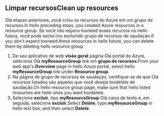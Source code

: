 ## <a name="clean-up-resources"></a><span data-ttu-id="a1b72-101">Limpar recursos</span><span class="sxs-lookup"><span data-stu-id="a1b72-101">Clean up resources</span></span>

<span data-ttu-id="a1b72-102">Olá etapas anteriores, você criou os recursos do Azure em um grupo de recursos.</span><span class="sxs-lookup"><span data-stu-id="a1b72-102">In hello preceding steps, you created Azure resources in a resource group.</span></span> <span data-ttu-id="a1b72-103">Se você não espera tooneed esses recursos no hello futura, você pode excluí-los excluindo grupo de recursos de saudação.</span><span class="sxs-lookup"><span data-stu-id="a1b72-103">If you don't expect tooneed these resources in hello future, you can delete them by deleting hello resource group.</span></span>
 
1. <span data-ttu-id="a1b72-104">De seu aplicativo de web **visão geral** página Olá portal do Azure, selecione Olá **myResourceGroup** link em **grupo de recursos**.</span><span class="sxs-lookup"><span data-stu-id="a1b72-104">From your web app's **Overview** page in hello Azure portal, select hello **myResourceGroup** link under **Resource group**.</span></span>
2. <span data-ttu-id="a1b72-105">Na página de grupo de recursos de saudação, certifique-se de que Olá recursos listados são aquelas que você deseja toodelete de saudação.</span><span class="sxs-lookup"><span data-stu-id="a1b72-105">On hello resource group page, make sure that hello listed resources are hello ones you want toodelete.</span></span>
3. <span data-ttu-id="a1b72-106">Selecione **excluir**, tipo **myResourceGroup** Olá caixa de texto e, em seguida, selecione **excluir**.</span><span class="sxs-lookup"><span data-stu-id="a1b72-106">Select **Delete**, type **myResourceGroup** in hello text box, and then select **Delete**.</span></span>
